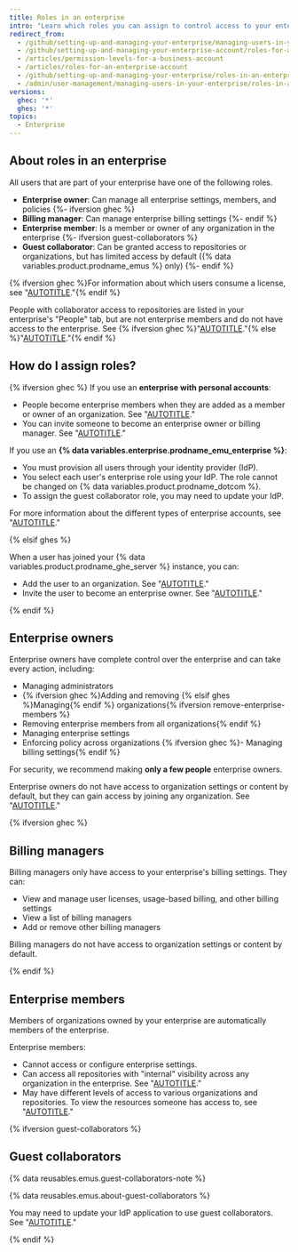 ```yaml
---
title: Roles in an enterprise
intro: "Learn which roles you can assign to control access to your enterprise's settings and data."
redirect_from:
  - /github/setting-up-and-managing-your-enterprise/managing-users-in-your-enterprise/roles-in-an-enterprise
  - /github/setting-up-and-managing-your-enterprise-account/roles-for-an-enterprise-account
  - /articles/permission-levels-for-a-business-account
  - /articles/roles-for-an-enterprise-account
  - /github/setting-up-and-managing-your-enterprise/roles-in-an-enterprise
  - /admin/user-management/managing-users-in-your-enterprise/roles-in-an-enterprise
versions:
  ghec: '*'
  ghes: '*'
topics:
  - Enterprise
---
```


## About roles in an enterprise

All users that are part of your enterprise have one of the following roles.

- **Enterprise owner**: Can manage all enterprise settings, members, and policies
{%- ifversion ghec %}
- **Billing manager**: Can manage enterprise billing settings
{%- endif %}
- **Enterprise member**: Is a member or owner of any organization in the enterprise
{%- ifversion guest-collaborators %}
- **Guest collaborator**: Can be granted access to repositories or organizations, but has limited access by default ({% data variables.product.prodname_emus %} only)
{%- endif %}

{% ifversion ghec %}For information about which users consume a license, see "[AUTOTITLE](/billing/managing-the-plan-for-your-github-account/about-per-user-pricing#people-that-consume-a-license)."{% endif %}

People with collaborator access to repositories are listed in your enterprise's "People" tab, but are not enterprise members and do not have access to the enterprise. See {% ifversion ghec %}"[AUTOTITLE](/organizations/managing-peoples-access-to-your-organization-with-roles/roles-in-an-organization#outside-collaborators-or-repository-collaborators)."{% else %}"[AUTOTITLE](/organizations/managing-peoples-access-to-your-organization-with-roles/roles-in-an-organization#outside-collaborators)."{% endif %}

## How do I assign roles?

{% ifversion ghec %}
If you use an **enterprise with personal accounts**:

- People become enterprise members when they are added as a member or owner of an organization. See "[AUTOTITLE](/organizations/managing-membership-in-your-organization/inviting-users-to-join-your-organization)."
- You can invite someone to become an enterprise owner or billing manager. See "[AUTOTITLE](/admin/user-management/managing-users-in-your-enterprise/inviting-people-to-manage-your-enterprise)."

If you use an **{% data variables.enterprise.prodname_emu_enterprise %}**:

- You must provision all users through your identity provider (IdP).
- You select each user's enterprise role using your IdP. The role cannot be changed on {% data variables.product.prodname_dotcom %}.
- To assign the guest collaborator role, you may need to update your IdP.

For more information about the different types of enterprise accounts, see "[AUTOTITLE](/admin/identity-and-access-management/understanding-iam-for-enterprises/choosing-an-enterprise-type-for-github-enterprise-cloud#about-types-of-enterprises)."

{% elsif ghes %}

When a user has joined your {% data variables.product.prodname_ghe_server %} instance, you can:

- Add the user to an organization. See "[AUTOTITLE](/organizations/managing-membership-in-your-organization/adding-people-to-your-organization)."
- Invite the user to become an enterprise owner. See "[AUTOTITLE](/admin/user-management/managing-users-in-your-enterprise/inviting-people-to-manage-your-enterprise)."

{% endif %}

## Enterprise owners

Enterprise owners have complete control over the enterprise and can take every action, including:

- Managing administrators
- {% ifversion ghec %}Adding and removing {% elsif ghes %}Managing{% endif %} organizations{% ifversion remove-enterprise-members %}
- Removing enterprise members from all organizations{% endif %}
- Managing enterprise settings
- Enforcing policy across organizations
{% ifversion ghec %}- Managing billing settings{% endif %}

For security, we recommend making **only a few people** enterprise owners.

Enterprise owners do not have access to organization settings or content by default, but they can gain access by joining any organization. See "[AUTOTITLE](/admin/user-management/managing-organizations-in-your-enterprise/managing-your-role-in-an-organization-owned-by-your-enterprise)."

{% ifversion ghec %}

## Billing managers

Billing managers only have access to your enterprise's billing settings. They can:
- View and manage user licenses, usage-based billing, and other billing settings
- View a list of billing managers
- Add or remove other billing managers

Billing managers do not have access to organization settings or content by default.

{% endif %}

## Enterprise members

Members of organizations owned by your enterprise are automatically members of the enterprise.

Enterprise members:

- Cannot access or configure enterprise settings.
- Can access all repositories with "internal" visibility across any organization in the enterprise. See "[AUTOTITLE](/repositories/creating-and-managing-repositories/about-repositories#about-internal-repositories)."
- May have different levels of access to various organizations and repositories. To view the resources someone has access to, see "[AUTOTITLE](/admin/user-management/managing-users-in-your-enterprise/viewing-people-in-your-enterprise)."

{% ifversion guest-collaborators %}

## Guest collaborators

{% data reusables.emus.guest-collaborators-note %}

{% data reusables.emus.about-guest-collaborators %}

You may need to update your IdP application to use guest collaborators. See "[AUTOTITLE](/admin/managing-accounts-and-repositories/managing-users-in-your-enterprise/enabling-guest-collaborators)."

{% endif %}
